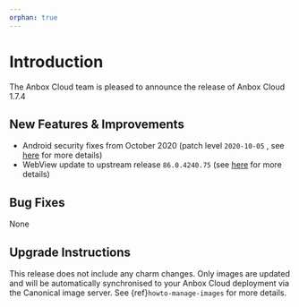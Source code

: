 ```yaml
---
orphan: true
---
```

# Introduction

The Anbox Cloud team is pleased to announce the release of Anbox Cloud 1.7.4

## New Features & Improvements

* Android security fixes from October 2020 (patch level  `2020-10-05` , see [here](https://source.android.com/security/bulletin/2020-10-01) for more details)
* WebView update to upstream release  `86.0.4240.75`  (see [here](https://chromereleases.googleblog.com/2020/10/chrome-for-android-update.html) for more details)

## Bug Fixes

None

## Upgrade Instructions

This release does not include any charm changes. Only images are updated and will be automatically synchronised to your Anbox Cloud deployment via the Canonical image server. See {ref}`howto-manage-images` for more details.